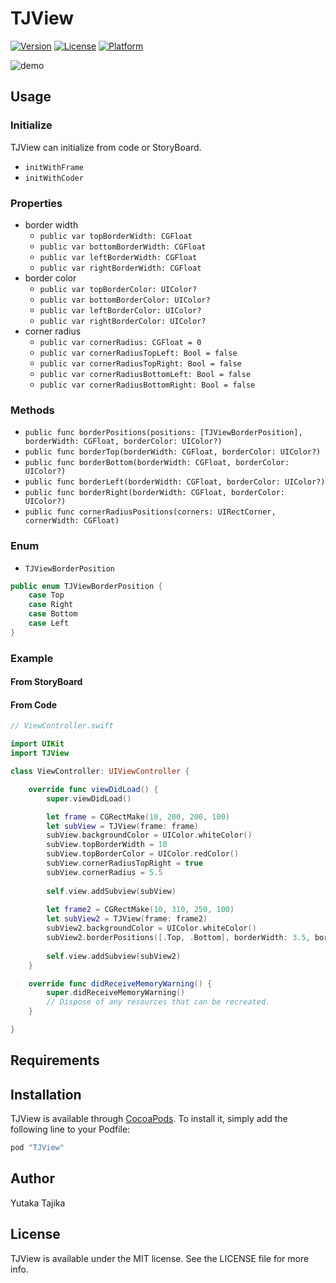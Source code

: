 # TJView

[![Version](https://img.shields.io/cocoapods/v/TJView.svg?style=flat)](http://cocoapods.org/pods/TJView)
[![License](https://img.shields.io/cocoapods/l/TJView.svg?style=flat)](http://cocoapods.org/pods/TJView)
[![Platform](https://img.shields.io/cocoapods/p/TJView.svg?style=flat)](http://cocoapods.org/pods/TJView)

![demo](https://github.com/taji-taji/TJView/blob/master/images/TJView_demo.gif)

## Usage

### Initialize

TJView can initialize from code or StoryBoard.

- `initWithFrame`
- `initWithCoder`


### Properties

- border width
	- `public var topBorderWidth: CGFloat`
	- `public var bottomBorderWidth: CGFloat`
	- `public var leftBorderWidth: CGFloat`
	- `public var rightBorderWidth: CGFloat`
- border color
	- `public var topBorderColor: UIColor?`
	- `public var bottomBorderColor: UIColor?`
	- `public var leftBorderColor: UIColor?`
	- `public var rightBorderColor: UIColor?`
- corner radius
	- `public var cornerRadius: CGFloat = 0`
	- `public var cornerRadiusTopLeft: Bool = false`
	- `public var cornerRadiusTopRight: Bool = false`
	- `public var cornerRadiusBottomLeft: Bool = false`
	- `public var cornerRadiusBottomRight: Bool = false`

### Methods

- `public func borderPositions(positions: [TJViewBorderPosition], borderWidth: CGFloat, borderColor: UIColor?)`
- `public func borderTop(borderWidth: CGFloat, borderColor: UIColor?)`
- `public func borderBottom(borderWidth: CGFloat, borderColor: UIColor?)`
- `public func borderLeft(borderWidth: CGFloat, borderColor: UIColor?)`
- `public func borderRight(borderWidth: CGFloat, borderColor: UIColor?)`
- `public func cornerRadiusPositions(corners: UIRectCorner, cornerWidth: CGFloat)`

### Enum

- `TJViewBorderPosition`

```swift
public enum TJViewBorderPosition {
    case Top
    case Right
    case Bottom
    case Left
}
```

### Example

#### From StoryBoard

#### From Code

```swift
// ViewController.swift

import UIKit
import TJView

class ViewController: UIViewController {

    override func viewDidLoad() {
        super.viewDidLoad()

        let frame = CGRectMake(10, 200, 200, 100)
        let subView = TJView(frame: frame)
        subView.backgroundColor = UIColor.whiteColor()
        subView.topBorderWidth = 10
        subView.topBorderColor = UIColor.redColor()
        subView.cornerRadiusTopRight = true
        subView.cornerRadius = 5.5
        
        self.view.addSubview(subView)
        
        let frame2 = CGRectMake(10, 310, 250, 100)
        let subView2 = TJView(frame: frame2)
        subView2.backgroundColor = UIColor.whiteColor()
        subView2.borderPositions([.Top, .Bottom], borderWidth: 3.5, borderColor: UIColor.greenColor())
        
        self.view.addSubview(subView2)
    }

    override func didReceiveMemoryWarning() {
        super.didReceiveMemoryWarning()
        // Dispose of any resources that can be recreated.
    }

}

```


## Requirements

## Installation

TJView is available through [CocoaPods](http://cocoapods.org). To install
it, simply add the following line to your Podfile:

```ruby
pod "TJView"
```

## Author

Yutaka Tajika

## License

TJView is available under the MIT license. See the LICENSE file for more info.
